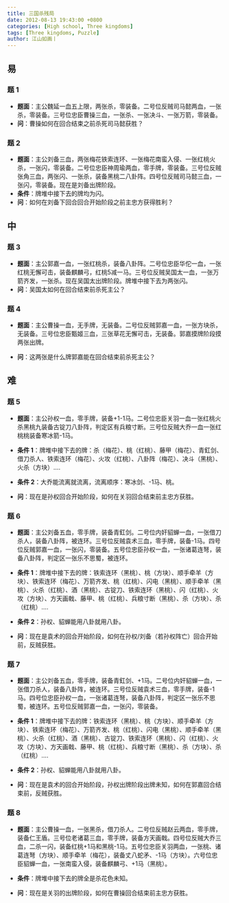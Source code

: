 ```yaml
---
title: 三国杀残局
date: 2012-08-13 19:43:00 +0800
categories: [High school, Three kingdoms]
tags: [Three kingdoms, Puzzle]
author: 江山如画丨
---
```


## 易

### 题 1

- **题面**：主公魏延一血五上限，两张杀，零装备。二号位反贼司马懿两血，一张杀，零装备。三号位忠臣曹操三血，一张杀、一张决斗、一张万箭，零装备。
- **问**：曹操如何在回合结束之前杀死司马懿获胜？

### 题 2

- **题面**：主公刘备三血，两张梅花铁索连环、一张梅花南蛮入侵、一张红桃火杀，一张闪，零装备。二号位忠臣神周瑜两血，零手牌，零装备。三号位反贼张角三血，两张闪、一张杀，装备黑桃二八卦阵。四号位反贼司马懿三血，一张闪，零装备。现在是刘备出牌阶段。
- **条件**：牌堆中接下去的牌均为闪。
- **问**：如何在刘备下回合回合开始阶段之前主忠方获得胜利？

## 中

### 题 3

- **题面**：主公郭嘉一血，一张红桃杀，装备八卦阵。二号位忠臣华佗一血，一张红桃无懈可击，装备麒麟弓，红桃5减一马。三号位反贼吴国太一血，一张万箭齐发，一张杀。现在吴国太出牌阶段。牌堆中接下去为两张闪。
- **问**：吴国太如何在回合结束前杀死主公？

### 题 4

- **题面**：主公曹操一血，无手牌，无装备。二号位反贼郭嘉一血，一张方块杀，无装备。三号位忠臣甄姬三血，三张草花无懈可击，无装备。郭嘉摸牌阶段摸两张出牌。

- **问**：这两张是什么牌郭嘉能在回合结束前杀死主公？

## 难

### 题 5

- **题面**：主公孙权一血，零手牌，装备+1-1马。二号位忠臣关羽一血一张红桃火杀黑桃九装备古锭刀八卦阵，判定区有兵粮寸断。三号位反贼大乔一血一张红桃桃装备寒冰箭-1马。

- **条件 1**：牌堆中接下去的牌：杀（梅花）、桃（红桃）、藤甲（梅花）、青釭剑、借刀杀人、铁索连环（梅花）、火攻（红桃）、八卦阵（梅花）、决斗（黑桃）、火杀（方块）....
- **条件 2**：大乔能流离就流离，流离顺序：寒冰剑、-1马、桃。
- **问**：现在是孙权回合开始阶段，如何在关羽回合结束前主忠方获胜。

### 题 6

- **题面**：主公刘备五血，零手牌，装备青釭剑。二号位内奸貂蝉一血，一张借刀杀人，装备八卦阵，被连环。三号位反贼袁术三血，零手牌，装备-1马。四号位反贼郭嘉一血，一张闪，零装备。五号位忠臣孙权一血，一张诸葛连弩，装备八卦阵，判定区一张乐不思蜀，被连环。

- **条件 1**：牌堆中接下去的牌：铁索连环（黑桃）、桃（方块）、顺手牵羊（方块）、铁索连环（梅花）、万箭齐发、桃（红桃）、闪电（黑桃）、顺手牵羊（黑桃）、火杀（红桃）、酒（黑桃）、古锭刀、铁索连环（黑桃）、闪（红桃）、火攻（方块）、方天画戟、藤甲、桃（红桃）、兵粮寸断（黑桃）、杀（方块）、杀（红桃）....

- **条件 2**：孙权、貂蝉能用八卦就用八卦。

- **问**：现在是袁术的回合开始阶段，如何在孙权/刘备（若孙权阵亡）回合开始前，反贼获胜。

### 题 7

- **题面**：主公刘备五血，零手牌，装备青釭剑、+1马。二号位内奸貂蝉一血，一张借刀杀人，装备八卦阵，被连环。三号位反贼袁术三血，零手牌，装备-1马。四号位忠臣孙权一血，一张诸葛连弩，装备八卦阵，判定区一张乐不思蜀，被连环。五号位反贼郭嘉一血，一张闪，零装备。

- **条件 1**：牌堆中接下去的牌：铁索连环（黑桃）、桃（方块）、顺手牵羊（方块）、铁索连环（梅花）、万箭齐发、桃（红桃）、闪电（黑桃）、顺手牵羊（黑桃）、火杀（红桃）、酒（黑桃）、古锭刀、铁索连环（黑桃）、闪（红桃）、火攻（方块）、方天画戟、藤甲、桃（红桃）、兵粮寸断（黑桃）、杀（方块）、杀（红桃）....

- **条件 2**：孙权、貂蝉能用八卦就用八卦。

- **问**：现在是袁术的回合开始阶段，孙权出牌阶段出牌未知，如何在郭嘉回合结束前，反贼获胜。

### 题 8

- **题面**：主公曹操一血，一张黑杀，借刀杀人。二号位反贼赵云两血，零手牌，装备仁王盾。三号位老诸葛三血，零手牌，装备方天画戟。四号位反贼大乔三血，二杀一闪，装备红桃+1马和黑桃-1马。五号位忠臣关羽两血，一张桃、诸葛连弩（方块）、顺手牵羊（梅花），装备丈八蛇矛、-1马（方块）。六号位忠臣貂蝉一血，一张南蛮入侵，装备麒麟弓、+1马（黑桃）。

- **条件**：牌堆中接下去的牌全是杀花色未知。

- **问**：现在是关羽的出牌阶段，如何在曹操回合结束前主忠方获胜。